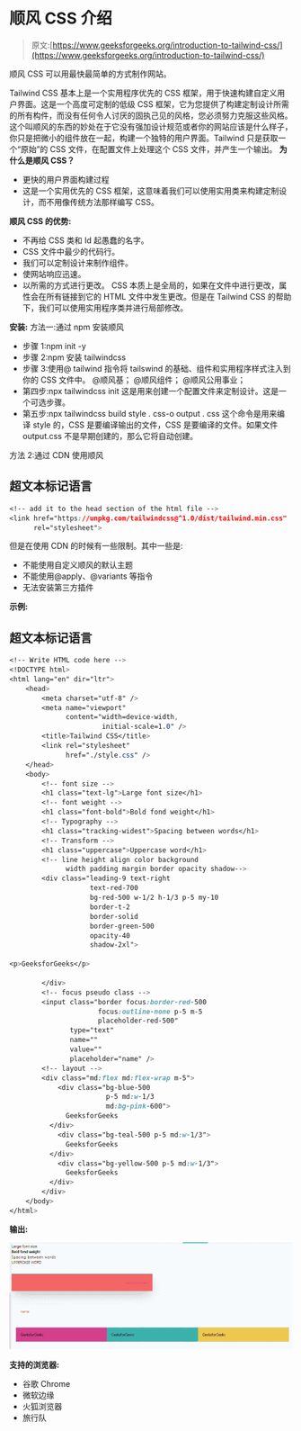# 顺风 CSS 介绍

> 原文:[https://www.geeksforgeeks.org/introduction-to-tailwind-css/](https://www.geeksforgeeks.org/introduction-to-tailwind-css/)

顺风 CSS 可以用最快最简单的方式制作网站。

Tailwind CSS 基本上是一个实用程序优先的 CSS 框架，用于快速构建自定义用户界面。这是一个高度可定制的低级 CSS 框架，它为您提供了构建定制设计所需的所有构件，而没有任何令人讨厌的固执己见的风格，您必须努力克服这些风格。
这个叫顺风的东西的妙处在于它没有强加设计规范或者你的网站应该是什么样子，你只是把微小的组件放在一起，构建一个独特的用户界面。Tailwind 只是获取一个“原始”的 CSS 文件，在配置文件上处理这个 CSS 文件，并产生一个输出。
**为什么是顺风 CSS？**

*   更快的用户界面构建过程
*   这是一个实用优先的 CSS 框架，这意味着我们可以使用实用类来构建定制设计，而不用像传统方法那样编写 CSS。

**顺风 CSS 的优势:**

*   不再给 CSS 类和 Id 起愚蠢的名字。
*   CSS 文件中最少的代码行。
*   我们可以定制设计来制作组件。
*   使网站响应迅速。
*   以所需的方式进行更改。
    CSS 本质上是全局的，如果在文件中进行更改，属性会在所有链接到它的 HTML 文件中发生更改。但是在 Tailwind CSS 的帮助下，我们可以使用实用程序类并进行局部修改。

**安装:**
方法一:通过 npm 安装顺风

*   步骤 1:npm init -y
*   步骤 2:npm 安装 tailwindcss
*   步骤 3:使用@ tailwind 指令将 tailswind 的基础、组件和实用程序样式注入到你的 CSS 文件中。
    @顺风基；
    @顺风组件；
    @顺风公用事业；
*   第四步:npx tailwindcss init
    这是用来创建一个配置文件来定制设计。这是一个可选步骤。
*   第五步:npx tailwindcss build style . css-o output . css
    这个命令是用来编译 style 的，CSS 是要编译输出的文件，CSS 是要编译的文件。如果文件 output.css 不是早期创建的，那么它将自动创建。

方法 2:通过 CDN 使用顺风

## 超文本标记语言

```css
<!-- add it to the head section of the html file -->
<link href="https://unpkg.com/tailwindcss@^1.0/dist/tailwind.min.css"
      rel="stylesheet">
```

但是在使用 CDN 的时候有一些限制。其中一些是:

*   不能使用自定义顺风的默认主题
*   不能使用@apply、@variants 等指令
*   无法安装第三方插件

**示例:**

## 超文本标记语言

```css
<!-- Write HTML code here -->
<!DOCTYPE html>
<html lang="en" dir="ltr">
    <head>
        <meta charset="utf-8" />
        <meta name="viewport"
              content="width=device-width,
                       initial-scale=1.0" />
        <title>Tailwind CSS</title>
        <link rel="stylesheet"
              href="./style.css" />
    </head>
    <body>
        <!-- font size -->
        <h1 class="text-lg">Large font size</h1>
        <!-- font weight -->
        <h1 class="font-bold">Bold fond weight</h1>
        <!-- Typography -->
        <h1 class="tracking-widest">Spacing between words</h1>
        <!-- Transform -->
        <h1 class="uppercase">Uppercase word</h1>
        <!-- line height align color background
              width padding margin border opacity shadow-->
        <div class="leading-9 text-right
                    text-red-700
                    bg-red-500 w-1/2 h-1/3 p-5 my-10
                    border-t-2
                    border-solid
                    border-green-500
                    opacity-40
                    shadow-2xl">

<p>GeeksforGeeks</p>

        </div>
        <!-- focus pseudo class -->
        <input class="border focus:border-red-500
                      focus:outline-none p-5 m-5
                      placeholder-red-500"
               type="text"
               name=""
               value=""
               placeholder="name" />
        <!-- layout -->
        <div class="md:flex md:flex-wrap m-5">
            <div class="bg-blue-500
                        p-5 md:w-1/3
                        md:bg-pink-600">
              GeeksforGeeks
          </div>
            <div class="bg-teal-500 p-5 md:w-1/3">
              GeeksforGeeks
          </div>
            <div class="bg-yellow-500 p-5 md:w-1/3">
              GeeksforGeeks
          </div>
        </div>
    </body>
</html>
```

**输出:**

![](img/9f7b8bd0a34b7ad2561c7940034f5ade.png)

**支持的浏览器:**

*   谷歌 Chrome
*   微软边缘
*   火狐浏览器
*   旅行队